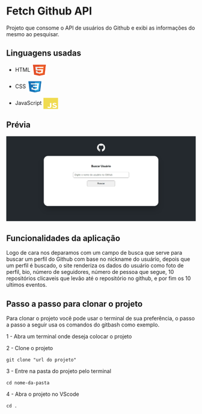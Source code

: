# Fetch Github API

Projeto que consome o API de usuários do Github e exibi as informações do mesmo ao pesquisar.

## Linguagens usadas

- HTML <img align="center" alt="HTML" height="30" width="40" src="https://raw.githubusercontent.com/devicons/devicon/master/icons/html5/html5-original.svg">

- CSS <img align="center" alt="CSS" height="30" width="40" src="https://raw.githubusercontent.com/devicons/devicon/master/icons/css3/css3-original.svg">

- JavaScript <img align="center" alt="JavaScript" height="30" width="40" src="https://raw.githubusercontent.com/devicons/devicon/master/icons/javascript/javascript-plain.svg">

## Prévia

<img src="./src/images/previa-gif.gif">

## Funcionalidades da aplicação

Logo de cara nos deparamos com um campo de busca que serve para buscar um perfil do Github com base no nickname do usuário, depois que um perfil é buscado, o site renderiza os dados do usuário como foto de perfil, bio, número de seguidores, número de pessoa que segue, 10 repositórios clicaveis que levão até o repositório no github, e por fim os 10 ultimos eventos.

## Passo a passo para clonar o projeto

Para clonar o projeto você pode usar o terminal de sua preferência, o passo a passo a seguir usa os comandos do gitbash como exemplo.

1 - Abra um terminal onde deseja colocar o projeto

2 - Clone o projeto
```
git clone "url do projeto"
```
3 - Entre na pasta do projeto pelo terminal
```
cd nome-da-pasta
```
4 - Abra o projeto no VScode
```
cd .
```